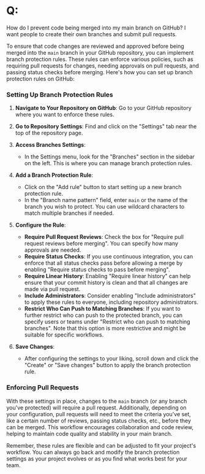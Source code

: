 <h1>Q: </h1> How do I prevent code being merged into my main branch on GitHub? I want people to create their own branches and submit pull requests.

To ensure that code changes are reviewed and approved before being merged into the `main` branch in your GitHub repository, you can implement branch protection rules. These rules can enforce various policies, such as requiring pull requests for changes, needing approvals on pull requests, and passing status checks before merging. Here's how you can set up branch protection rules on GitHub:

### Setting Up Branch Protection Rules

1. **Navigate to Your Repository on GitHub**: Go to your GitHub repository where you want to enforce these rules.

2. **Go to Repository Settings**: Find and click on the "Settings" tab near the top of the repository page.

3. **Access Branches Settings**:
   - In the Settings menu, look for the "Branches" section in the sidebar on the left. This is where you can manage branch protection rules.

4. **Add a Branch Protection Rule**:
   - Click on the "Add rule" button to start setting up a new branch protection rule.
   - In the "Branch name pattern" field, enter `main` or the name of the branch you wish to protect. You can use wildcard characters to match multiple branches if needed.

5. **Configure the Rule**:
   - **Require Pull Request Reviews**: Check the box for "Require pull request reviews before merging". You can specify how many approvals are needed.
   - **Require Status Checks**: If you use continuous integration, you can enforce that all status checks pass before allowing a merge by enabling "Require status checks to pass before merging".
   - **Require Linear History**: Enabling "Require linear history" can help ensure that your commit history is clean and that all changes are made via pull request.
   - **Include Administrators**: Consider enabling "Include administrators" to apply these rules to everyone, including repository administrators.
   - **Restrict Who Can Push to Matching Branches**: If you want to further restrict who can push to the protected branch, you can specify users or teams under "Restrict who can push to matching branches". Note that this option is more restrictive and might be suitable for specific workflows.

6. **Save Changes**:
   - After configuring the settings to your liking, scroll down and click the "Create" or "Save changes" button to apply the branch protection rule.

### Enforcing Pull Requests
With these settings in place, changes to the `main` branch (or any branch you've protected) will require a pull request. Additionally, depending on your configuration, pull requests will need to meet the criteria you've set, like a certain number of reviews, passing status checks, etc., before they can be merged. This workflow encourages collaboration and code review, helping to maintain code quality and stability in your main branch.

Remember, these rules are flexible and can be adjusted to fit your project's workflow. You can always go back and modify the branch protection settings as your project evolves or as you find what works best for your team.